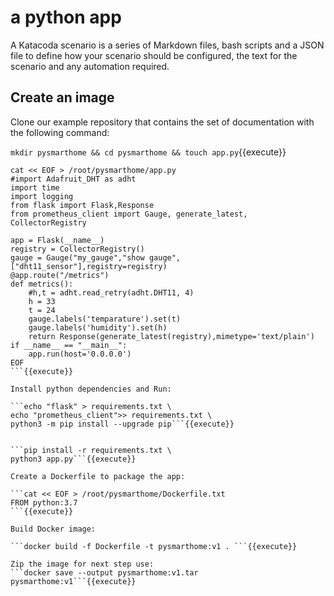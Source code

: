 # a python app

A Katacoda scenario is a series of Markdown files, bash scripts and a JSON file to define how your scenario should be configured, the text for the scenario and any automation required.

## Create an image

Clone our example repository that contains the set of documentation with the following command:

```mkdir pysmarthome && cd pysmarthome && touch app.py```{{execute}}

```
cat << EOF > /root/pysmarthome/app.py
#import Adafruit_DHT as adht
import time
import logging
from flask import Flask,Response
from prometheus_client import Gauge, generate_latest, CollectorRegistry

app = Flask(__name__)
registry = CollectorRegistry()
gauge = Gauge("my_gauge","show gauge",["dht11_sensor"],registry=registry)
@app.route("/metrics")
def metrics():
    #h,t = adht.read_retry(adht.DHT11, 4)
    h = 33
    t = 24
    gauge.labels('temparature').set(t)
    gauge.labels('humidity').set(h)
    return Response(generate_latest(registry),mimetype='text/plain')
if __name__ == "__main__":
    app.run(host='0.0.0.0')
EOF
```{{execute}}

Install python dependencies and Run:

```echo "flask" > requirements.txt \ 
echo "prometheus_client">> requirements.txt \
python3 -m pip install --upgrade pip```{{execute}}


```pip install -r requirements.txt \
python3 app.py```{{execute}}

Create a Dockerfile to package the app:

```cat << EOF > /root/pysmarthome/Dockerfile.txt
FROM python:3.7
```{{execute}}

Build Docker image:

```docker build -f Dockerfile -t pysmarthome:v1 . ```{{execute}}

Zip the image for next step use:
```docker save --output pysmarthome:v1.tar pysmarthome:v1```{{execute}}

